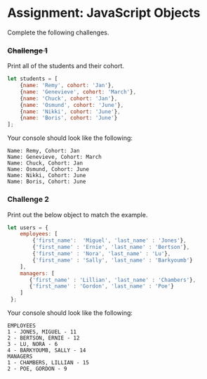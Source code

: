 # Assignment: JavaScript Objects

Complete the following challenges.

### ~~Challenge 1~~

Print all of the students and their cohort.

```javascript
let students = [
    {name: 'Remy', cohort: 'Jan'},
    {name: 'Genevieve', cohort: 'March'},
    {name: 'Chuck', cohort: 'Jan'},
    {name: 'Osmund', cohort: 'June'},
    {name: 'Nikki', cohort: 'June'},
    {name: 'Boris', cohort: 'June'}
];
```
Your console should look like the following:

    Name: Remy, Cohort: Jan
    Name: Genevieve, Cohort: March
    Name: Chuck, Cohort: Jan
    Name: Osmund, Cohort: June
    Name: Nikki, Cohort: June
    Name: Boris, Cohort: June
    
### Challenge 2

Print out the below object to match the example.

```javascript
let users = {
    employees: [
        {'first_name':  'Miguel', 'last_name' : 'Jones'},
        {'first_name' : 'Ernie', 'last_name' : 'Bertson'},
        {'first_name' : 'Nora', 'last_name' : 'Lu'},
        {'first_name' : 'Sally', 'last_name' : 'Barkyoumb'}
    ],
    managers: [
       {'first_name' : 'Lillian', 'last_name' : 'Chambers'},
       {'first_name' : 'Gordon', 'last_name' : 'Poe'}
    ]
 };
```

Your console should look like the following:

    EMPLOYEES
    1 - JONES, MIGUEL - 11
    2 - BERTSON, ERNIE - 12
    3 - LU, NORA - 6
    4 - BARKYOUMB, SALLY - 14
    MANAGERS
    1 - CHAMBERS, LILLIAN - 15
    2 - POE, GORDON - 9